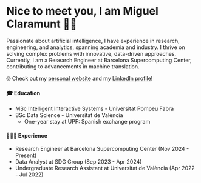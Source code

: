 # Nice to meet you, I am Miguel Claramunt 👋🏻

Passionate about artificial intelligence, I have experience in research, engineering, and analytics, spanning academia and industry. I thrive on solving complex problems with innovative, data-driven approaches. Currently, I am a Research Engineer at Barcelona Supercomputing Center, contributing to advancements in machine translation.

🤓 Check out my [personal website](https://claramunt.es/) and my [LinkedIn profile](https://www.linkedin.com/in/miguelclaramunt/)!

#### 🎓 Education
- MSc Intelligent Interactive Systems - Universitat Pompeu Fabra
- BSc Data Science - Universitat de València
  - One-year stay at UPF: Spanish exchange program

#### 👨🏻‍💻 Experience
- Research Engineer at Barcelona Supercomputing Center (Nov 2024 - Present)
- Data Analyst at SDG Group (Sep 2023 - Apr 2024)
- Undergraduate Research Assistant at Universitat de València (Apr 2022 - Jul 2022)

<!--
**MiguelClaramunt/MiguelClaramunt** is a ✨ _special_ ✨ repository because its `README.md` (this file) appears on your GitHub profile.

Here are some ideas to get you started:

- 🔭 I’m currently working on ...
- 🌱 I’m currently learning ...
- 👯 I’m looking to collaborate on ...
- 🤔 I’m looking for help with ...
- 💬 Ask me about ...
- 📫 How to reach me: ...
- 😄 Pronouns: ...
- ⚡ Fun fact: ...
-->

